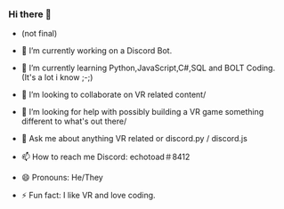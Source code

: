 ### Hi there 👋

- (not final)

- 🔭 I’m currently working on a Discord Bot.
- 🌱 I’m currently learning Python,JavaScript,C#,SQL and BOLT Coding. (It's a lot i know ;-;)
- 👯 I’m looking to collaborate on VR related content/
- 🤔 I’m looking for help with possibly building a VR game something different to what's out there/
- 💬 Ask me about anything VR related or discord.py / discord.js
- 📫 How to reach me Discord: echotoad＃8412
- 😄 Pronouns: He/They
- ⚡ Fun fact: I like VR and love coding.


<!--
**RadioToad/radiotoad** is a ✨ _special_ ✨ repository because its `README.md` (this file) appears on your GitHub profile.
-->
